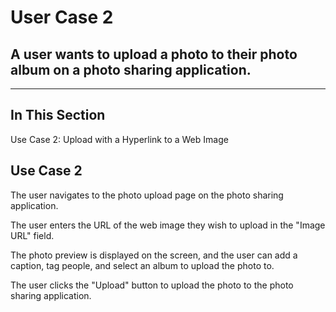 # User Case 2
## A user wants to upload a photo to their photo album on a photo sharing application.

---

## **In This Section**

Use Case 2: Upload with a Hyperlink to a Web Image<br/>

## **Use Case 2**
The user navigates to the photo upload page on the photo sharing application.
</br>

The user enters the URL of the web image they wish to upload in the "Image URL" field.
</br>

The photo preview is displayed on the screen, and the user can add a caption, tag people, and select an album to upload the photo to.
</br>

The user clicks the "Upload" button to upload the photo to the photo sharing application.
